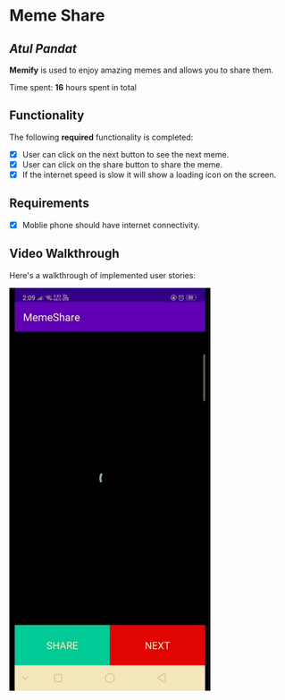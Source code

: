 # Meme Share 

## *Atul Pandat*

**Memify** is used to enjoy amazing memes and allows you to share them.

Time spent: **16** hours spent in total

## Functionality 

The following **required** functionality is completed:

* [x] User can click on the next button to see the next meme.
* [x] User can click on the share button to share the meme.
* [x] If the internet speed is slow it will show a loading icon on the screen.

## Requirements
* [x] Moblie phone should have internet connectivity.

## Video Walkthrough

Here's a walkthrough of implemented user stories:

<img src='https://github.com/ankushbhardwaj408/Meme-Share/blob/main/ezgif-5-c02b37c530.gif' title='Video Walkthrough' width='' alt='Video Walkthrough' />


